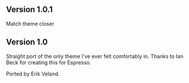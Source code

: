 ## Version 1.0.1

Match theme closer

## Version 1.0

Straight port of the only theme I've ever felt comfortably in. Thanks to Ian Beck for creating this for Espresso.

Ported by Erik Veland.
